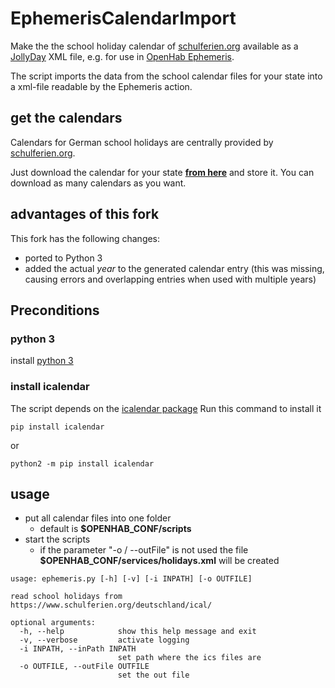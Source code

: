 # EphemerisCalendarImport
Make the the school holiday calendar of [schulferien.org](https://www.schulferien.org/deutschland/ferien/)
available as a [JollyDay](https://github.com/svendiedrichsen/jollyday) XML file, e.g. for use in [OpenHab Ephemeris](https://www.openhab.org/docs/configuration/actions.html#ephemeris).

The script imports the data from the school calendar files for your state into a xml-file readable by the Ephemeris action.
## get the calendars
Calendars for German school holidays are centrally provided by [schulferien.org](https://www.schulferien.org/deutschland/ferien/).

Just download the calendar for your state **[from here](https://www.schulferien.org/deutschland/ical/)** and store it. 
You can download as many calendars as you want.

## advantages of this fork
This fork has the following changes:
* ported to Python 3
* added the actual *year* to the generated calendar entry (this was missing, causing errors and overlapping entries when used with multiple years)

## Preconditions

### python 3
install [python 3](https://www.python.org/downloads/)

### install icalendar
The script depends on the [icalendar package](https://pypi.org/project/icalendar/)
Run this command to install it

```
pip install icalendar
```
or
```
python2 -m pip install icalendar
```

## usage
* put all calendar files into one folder
  * default is **$OPENHAB_CONF/scripts**
* start the scripts
  * if the parameter "-o / --outFile" is not used the file **$OPENHAB_CONF/services/holidays.xml** will be created

```
usage: ephemeris.py [-h] [-v] [-i INPATH] [-o OUTFILE]

read school holidays from https://www.schulferien.org/deutschland/ical/

optional arguments:
  -h, --help            show this help message and exit
  -v, --verbose         activate logging
  -i INPATH, --inPath INPATH
                        set path where the ics files are
  -o OUTFILE, --outFile OUTFILE
                        set the out file
```
